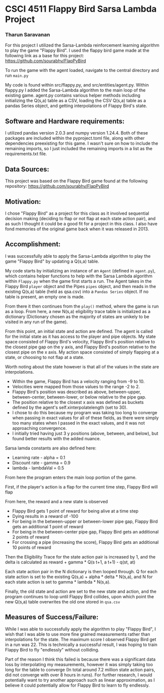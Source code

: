 # CSCI 4511 Flappy Bird Sarsa Lambda Project 
### Tharun Saravanan

For this project I utilized the Sarsa-Lambda reinforcement learning algorithm to play the game "Flappy Bird". I used the flappy bird game made at the following link as a base for this project: https://github.com/sourabhv/FlapPyBird 

To run the game with the agent loaded, navigate to the central directory and run ``main.py`` 

My code is found within src/flappy.py, and src/entities/agent.py. Within flappy.py I added the Sarsa-Lambda algorithm to the main loop of the existing game. agent.py contains various helper methods including initializing the Q(s,a) table as a CSV, loading the CSV Q(s,a) table as a pandas Series object, and getting interpolations of Flappy Bird's state.

## Software and Hardware requirements:
I utilized pandas version 2.0.3 and numpy version 1.24.4. Both of these packages are included within the pyproject.toml file, along with other dependencies preexisting for this game. I wasn't sure on how to include the remaining imports, so I just included the remaining imports in a list as the requirements.txt file.

## Data Sources:
This project was based on the Flappy Bird game found at the following repository: https://github.com/sourabhv/FlapPyBird 

## Motivation:
I chose "Flappy Bird" as a project for this class as it involved sequential decision making (deciding to flap or not flap at each state action pair), and as such I thought it could be a good fit for a project in this class. I also have fond memories of the original game back when it was released in 2013.

## Accomplishment:

I was successfully able to apply the Sarsa-Lambda algorithm to play the game "Flappy Bird" by updating a Q(s,a) table.

My code starts by initializing an instance of an ```Agent``` (defined in  ```agent.py```), which contains helper functions to help with the Sarsa Lambda algorithm within ```Flappy.py``` when the game first starts a run. The Agent takes in the Flappy Bird ```player``` object and the Pipes ```pipes``` object, and then reads in the existing Q(s,a) table (held as qsa.csv) into a ```Pandas Series``` object. If no table is present, an empty one is made. 

From there it then continues from the ```play()``` method, where the game is run as a loop. From here, a new N(s,a) eligibility trace table is initialized as a dictionary (Dictionary chosen as the majority of states are unikely to be visited in any run of the game).

From this point, an initial state and action are defined. The agent is called for the initial state as it has access to the player and pipe objects. My state space consisted of Flappy Bird's velocity, Flappy Bird's position relative to the closest pipe gap on the y axis, and Flappy Bird's position relative to the closest pipe on the x axis. My action space consisted of simply flapping at a state, or choosing to not flap at a state.

Worth noting about the state however is that all of the values in the state are interpolations. 
- Within the game, Flappy Bird has a velocity ranging from -9 to 10.
- Velocities were mapped from those values to the range -2 to 2.
- Flappy Bird's position was described as above, between-upper, between-center, between-lower, or below relative to the pipe gap.
- The position relative to the closest x axis was defined as buckets defined by the agent's self.xinterpolatelength (set to 30).
- I chose to do this because my program was taking too long to converge when passing in exact values for all of these fields, as there were simply too many states when I passed in the exact values, and it was not approaching convergence.
- I initially tried having just 3 y positions (above, between, and below), but found better results with the added nuance.

Sarsa lamda constants are also defined here:
- Learning rate - alpha = 0.1
- Discount rate - gamma = 0.9
- lambda - lambdaVal = 0.5

From here the program enters the main loop portion of the game. 

First, if the player's action is a flap for the current time step, Flappy Bird will flap

From here, the reward and a new state is observed
- Flappy Bird gets 1 point of reward for being alive at a time step
- Dying results in a reward of -100
- For being in the between-upper or between-lower pipe gap, Flappy Bird gets an additional 1 point of reward
- For being in the between-center pipe gap, Flappy Bird gets an additional 2 points of reward
- For crossing a pipe (increasing the score), Flappy Bird gets an additional 10 points of reward

Then the Eligibility Trace for the state action pair is increased by 1, and the delta is calculated as reward + gamma * Q(s t+1, a t+1) - q(st, at)

Each state action pair in the N dictionary is then looped through. Q for each state action is set to the existing Q(s,a) + alpha * delta * N(s,a), and N for each state action is set to gamma * lambda * N(s,a).

Finally, the old state and action are set to the new state and action, and the program continues to loop until Flappy Bird collides, upon which point the new Q(s,a) table overwrites the old one stored in ```qsa.csv```

## Measures of Success/Failure:

While I was able to successfully apply the algorithm to play "Flappy Bird", I wish that I was able to use more fine grained measurements rather than interpolations for the state. The maximum score I observed Flappy Bird get in a run was 22. This is technically a successful result, I was hoping to train Flappy Bird to fly "endlessly" without colliding. 

Part of the reason I think this failed is because there was a significant data loss by interpolating my measurements, however it was simply taking too long for the table to converge (In total around 7.2 million state action pairs, did not converge with over 8 hours in runs). For further research, I would potentially want to try another approach such as linear approximation, as I believe it could potentially allow for Flappy Bird to learn to fly endlessly.
